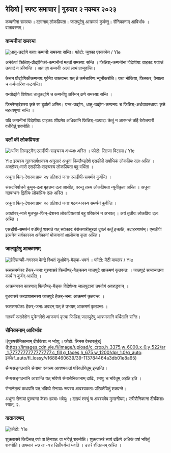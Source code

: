 ## रेडियो \| स्पष्ट समाचार \| गुरुवार २ नवम्बर २०२३

कम्पनीनां समस्याः। दलानाम् लोकप्रियता। जालपुटेषु आक्रमणं कुर्वन्तु। सैनिकानाम् आविर्भावः । वातावरणम्‌।

### कम्पनीनां समस्या

![धातु-उद्योगे बहवः कम्पनीः समस्याः सन्ति। फोटो: जुक्का एस्कानेन / Yle](https://images.cdn.yle.fi/image/upload/c_crop,h_2268,w_4031,x_0,y_410/ar_1.7777777777777777,c_fill,g_faces,h_675,w_1200/dpr_1.0/q_auto:eco/f_auto/fl_lossy/v1698216498/39-11907536538b9d499762)

अनेकेषां फिन्निश्-प्रौद्योगिकी-कम्पनीनां महती समस्याः सन्ति । फिन्निश्-कम्पनीनां विदेशीयाः ग्राहकाः पर्याप्तं उत्पादं न क्रीणन्ति । अत एव कम्पनीः अल्पं लाभं प्राप्नुवन्ति।

केचन प्रौद्योगिकीकम्पनयः पूर्वमेव उक्तवन्तः यत् ते कर्मचारिणः न्यूनीकरोति। यथा नोकिया, फिस्कर, वैसाला च कर्मचारिणः कटयन्ति।

यन्त्रोद्योगे विशेषतः धातुउद्योगे च कम्पनीषु अस्मिन् क्षणे समस्याः सन्ति ।

फिन्लैण्ड्देशस्य कृते सा दुर्वार्ता अस्ति। यन्त्र-उद्योगः, धातु-उद्योग-कम्पनयः च फिन्निश्-अर्थव्यवस्थायाः कृते महत्त्वपूर्णाः सन्ति ।

यदि कम्पनीनां विदेशीयाः ग्राहकाः शीघ्रमेव अधिकानि फिन्निश्-उत्पादाः क्रेतुं न आरभन्ते तर्हि बेरोजगारी वर्धयितुं शक्नोति ।

### दलों की लोकप्रियता

![अन्ति लिण्ड्ट्मैन् एसडीपी-सङ्घस्य अध्यक्षः अस्ति । फोटो: सिल्जा विटाला / Yle](https://images.cdn.yle.fi/image/upload/c_crop,h_2241,w_3984,x_0,y_0/ar_1.7777777777777777,c_fill,g_faces,h_675,w_1200/dpr_1.0/q_auto:eco/f_auto/fl_lossy/v1696930784/39-118400565251b6be058f)

Yle इत्यस्य नूतनसर्वक्षणस्य अनुसारं अधुना फिन्लैण्ड्देशे एसडीपी सर्वाधिकं लोकप्रियः दलः अस्ति । अक्टोबर्-मासे एसडीपी-सङ्घस्य लोकप्रियता बहु वर्धिता ।

अधुना फिन्-देशस्य प्रायः २४ प्रतिशतं जनाः एसडीपी-समर्थनं कुर्वन्ति ।

संसदनिर्वाचने कूमुम-दलः बृहत्तमः दलः आसीत्, परन्तु तस्य लोकप्रियता न्यूनीकृता अस्ति । अधुना गठबन्धनः द्वितीयः लोकप्रियः दलः अस्ति ।

अधुना फिन्-देशस्य प्रायः २० प्रतिशतं जनाः गठबन्धनस्य समर्थनं कुर्वन्ति ।

अक्टोबर्-मासे मूलभूत-फिन्-देशस्य लोकप्रियतायां बहु परिवर्तनं न अभवत् । अयं तृतीयः लोकप्रियः दलः अस्ति ।

एसडीपी-समर्थनं वर्धयितुं शक्यते यत् सर्वकारः बेरोजगारीसुरक्षां दुर्बलं कर्तुं इच्छति, उदाहरणार्थम्। एसडीपी इत्यनेन सर्वकारस्य अनेकानां योजनानां आलोचना कृता अस्ति।

### जालपुटेषु आक्रमणम्

![हेल्सिन्की-नगरस्य केन्द्रे स्थितं सुओमेन्-बैङ्क-भवनं । फोटो: मैटी मायलर / Yle ](https://images.cdn.yle.fi/image/upload/c_crop,h_1391,w_2472,x_0,y_112/ar_1.7777777777777777,c_fill,g_faces,h_675,w_1200/dpr_1.0/q_auto:eco/f_auto/fl_lossy/v1587997073/39-6686595ea6e8fc70cab)

रूससमर्थकाः हैकर्-जनाः गुरुवासरे फिन्लैण्ड्-बैङ्कस्य जालपुटे आक्रमणं कृतवन्तः । जालपुटं सामान्यतया कार्यं न कुर्वन् आसीत् ।

आक्रमणस्य कारणात् फिन्लैण्ड्-बैङ्कः विदेशेभ्यः जालपुटानां उपयोगं अवरुद्धवान् ।

बुधवासरे करप्रशासनस्य जालपुटे हैकर्-जनाः आक्रमणं कृतवन्तः ।

रूससमर्थकाः हैकर्-जनाः अवदन् यत् ते उभयम् आक्रमणं कृतवन्तः ।

गतवर्षे रूसदेशेन युक्रेनदेशे आक्रमणं कृत्वा फिन्निश् जालपुटेषु आक्रमणानि वर्धितानि सन्ति।

### सैनिकानाम् आविर्भावः

![पुरुषसैनिकानाम् दीर्घकेशाः न भवेयुः। फोटो: लिनस वेस्टरलुंड] (https://images.cdn.yle.fi/image/upload/c_crop,h_3375,w_6000,x_0,y_522/ar_1.7777777777777777,c_fill,g_faces,h_675,w_1200/dpr_1.0/q_auto: इको/f_auto/fl_lossy/v1688460639/39-113784464a3db01e8a65)

सैन्यसङ्गठनानि सेनायाः रूपस्य आवश्यकतां परिवर्तयितुम् इच्छन्ति।

सैन्यसङ्गठनानि आशान्ति यत् भविष्ये सेनासैनिकानाम् दाढिः, श्मश्रुः च भवितुम् अर्हति इति ।

सेनानेतृत्वं कथयति यत् भविष्ये सेनायाः रूपस्य आवश्यकताः परिवर्तयितुं शक्यन्ते।

अधुना सेनायां पुरुषाणां केशाः ह्रस्वाः भवेयुः । दाढ्यं श्मश्रुं च अवश्यमेव मुण्डनीयम्। स्त्रीसैनिकानां दीर्घकेशाः स्यात्, २.

### वातावरणम्‌

![ फोटो: Yle](https://images.cdn.yle.fi/image/upload/c_crop,h_1080,w_1919,x_0,y_0/ar_1.77777777777777777,c_fill,g_faces,h_675,w_1200/dpr_1.0/q_auto:eco/f_auto/fl_lossy/v1698940434/39-11951316543c5fbc620f)

शुक्रवासरे किञ्चित् वर्षा वा हिमपातः वा भवितुं शक्नोति। शुक्रवासरे सायं दक्षिणे अधिकं वर्षा भवितुं शक्नोति। तापमानं +७ तः -१२ डिग्रीपर्यन्तं भवति । उत्तरे शीततमम् अस्ति ।